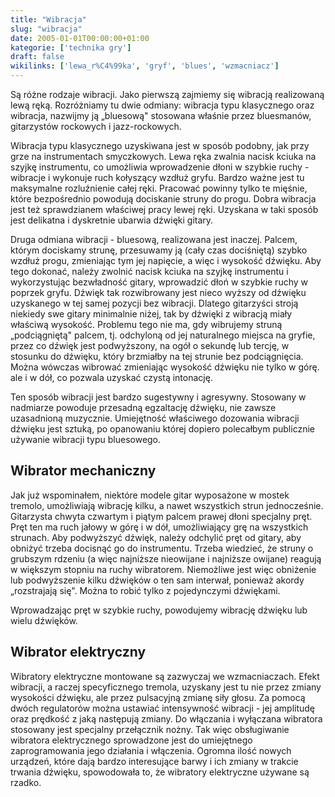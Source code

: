 ```yaml
---
title: "Wibracja"
slug: "wibracja"
date: 2005-01-01T00:00:00+01:00
kategorie: ['technika gry']
draft: false
wikilinks: ['lewa_r%C4%99ka', 'gryf', 'blues', 'wzmacniacz']
---
```

Są różne rodzaje wibracji. Jako pierwszą zajmiemy się wibracją
realizowaną lewą ręką<!-- link nie odnosił się do niczego -->. Rozróżniamy tu dwie
odmiany: wibracja typu klasycznego oraz wibracja, nazwijmy ją „bluesową"
stosowana właśnie przez bluesmanów, gitarzystów rockowych i
jazz-rockowych.

Wibracja typu klasycznego uzyskiwana jest w sposób podobny, jak przy
grze na instrumentach smyczkowych. Lewa ręka zwalnia nacisk kciuka na
szyjkę instrumentu, co umożliwia wprowadzenie dłoni w szybkie ruchy
-wibracje i wykonuje ruch kołyszący wzdłuż gryfu<!-- link nie odnosił się do niczego -->.
Bardzo ważne jest tu maksymalne rozluźnienie całej ręki. Pracować
powinny tylko te mięśnie, które bezpośrednio powodują dociskanie struny
do progu. Dobra wibracja jest też sprawdzianem właściwej pracy lewej
ręki. Uzyskana w taki sposób jest delikatna i dyskretnie ubarwia
dźwięki gitary.

Druga odmiana wibracji - bluesową<!-- link nie odnosił się do niczego -->, realizowana jest
inaczej. Palcem, którym dociskamy strunę, przesuwamy ją (cały czas
dociśniętą) szybko wzdłuż progu, zmieniając tym jej napięcie, a więc i
wysokość dźwięku. Aby tego dokonać, należy zwolnić nacisk kciuka na
szyjkę instrumentu i wykorzystując bezwładność gitary, wprowadzić dłoń w
szybkie ruchy w poprzek gryfu. Dźwięk tak rozwibrowany jest nieco wyższy
od dźwięku uzyskanego w tej samej pozycji bez wibracji. Dlatego
gitarzyści stroją niekiedy swe gitary minimalnie niżej, tak by dźwięki
z wibracją miały właściwą wysokość. Problemu tego nie ma, gdy wibrujemy
struną „podciągniętą" palcem, tj. odchyloną od jej naturalnego miejsca
na gryfie, przez co dźwięk jest podwyższony, na ogół o sekundę lub
tercję, w stosunku do dźwięku, który brzmiałby na tej strunie bez
podciągnięcia. Można wówczas wibrować zmieniając wysokość dźwięku nie
tylko w górę. ale i w dół, co pozwala uzyskać czystą intonację.

Ten sposób wibracji jest bardzo sugestywny i agresywny. Stosowany w
nadmiarze powoduje przesadną egzaltację dźwięku, nie zawsze uzasadnioną
muzycznie. Umiejętność właściwego dozowania wibracji dźwięku jest
sztuką, po opanowaniu której dopiero polecałbym publicznie używanie
wibracji typu bluesowego.

## Wibrator mechaniczny

Jak już wspominałem, niektóre modele gitar wyposażone w mostek tremolo,
umożliwiają wibrację kilku, a nawet wszystkich strun jednocześnie.
Gitarzysta chwyta czwartym i piątym palcem prawej dłoni specjalny pręt.
Pręt ten ma ruch jałowy w górę i w dół, umożliwiający grę na wszystkich
strunach. Aby podwyższyć dźwięk, należy odchylić pręt od gitary, aby
obniżyć trzeba docisnąć go do instrumentu. Trzeba wiedzieć, że struny o
grubszym rdzeniu (a więc najniższe nieowijane i najniższe owijane)
reagują w większym stopniu na ruchy wibratorem. Niemożliwe jest więc
obniżenie lub podwyższenie kilku dźwięków o ten sam interwał, ponieważ
akordy „rozstrajają się". Można to robić tylko z pojedynczymi dźwiękami.

Wprowadzając pręt w szybkie ruchy, powodujemy wibrację dźwięku lub wielu
dźwięków.

## Wibrator elektryczny

Wibratory elektryczne montowane są zazwyczaj we
wzmacniaczach<!-- link nie odnosił się do niczego -->. Efekt wibracji, a raczej
specyficznego tremola, uzyskany jest tu nie przez zmiany wysokości
dźwięku, ale przez pulsacyjną zmianę siły głosu. Za pomocą dwóch
regulatorów można ustawiać intensywność wibracji - jej amplitudę oraz
prędkość z jaką następują zmiany. Do włączania i wyłączana wibratora
stosowany jest specjalny przełącznik nożny. Tak więc obsługiwanie
wibratora elektrycznego sprowadzone jest do umiejętnego zaprogramowania
jego działania i włączenia. Ogromna ilość nowych urządzeń, które dają
bardzo interesujące barwy i ich zmiany w trakcie trwania dźwięku,
spowodowała to, że wibratory elektryczne używane są rzadko.


